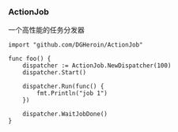 ### ActionJob

一个高性能的任务分发器

```golang
import "github.com/DGHeroin/ActionJob"

func foo() {
    dispatcher := ActionJob.NewDispatcher(100)
    dispatcher.Start()

    dispatcher.Run(func() {
        fmt.Println("job 1")
    })

    dispatcher.WaitJobDone()
}
    
    
```
